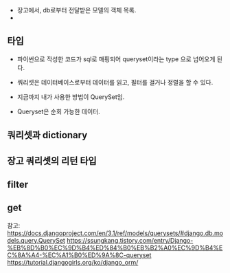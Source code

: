 

- 장고에서, db로부터 전달받은 모델의 객체 목록. 
- 
## 타입

- 파이썬으로 작성한 코드가 sql로 매핑되어 queryset이라는 type 으로 넘어오게 된다.

- 쿼리셋은 데이터베이스로부터 데이터를 읽고, 필터를 걸거나 정렬을 할 수 있다. 

- 지금까지 내가 사용한 방법이 QuerySet임.
 
- Queryset은 순회 가능한 데이터.


## 쿼리셋과 dictionary

## 장고 쿼리셋의 리턴 타입

## filter

## get

참고: 
https://docs.djangoproject.com/en/3.1/ref/models/querysets/#django.db.models.query.QuerySet
https://ssungkang.tistory.com/entry/Django-%EB%8D%B0%EC%9D%B4%ED%84%B0%EB%B2%A0%EC%9D%B4%EC%8A%A4-%EC%A1%B0%ED%9A%8C-queryset
https://tutorial.djangogirls.org/ko/django_orm/
